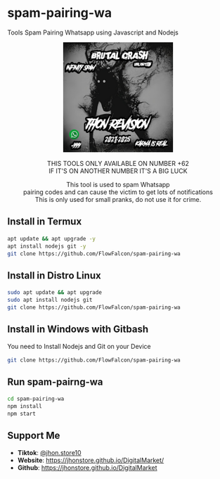 # spam-pairing-wa
Tools Spam Pairing Whatsapp using Javascript and Nodejs
<div align="center">
  <p>
    <img src="1.jpg" width="250">
  </p>
  <p> THIS TOOLS ONLY AVAILABLE ON NUMBER +62<br>
  IF IT'S ON ANOTHER NUMBER IT'S A BIG LUCK</p>
  <p>This tool is used to spam Whatsapp<br>
    pairing codes and can cause the victim to get lots of notifications<br>
    This is only used for small pranks, do not use it for crime.  </p>
</div>

## Install in Termux
```bash
apt update && apt upgrade -y
apt install nodejs git -y
git clone https://github.com/FlowFalcon/spam-pairing-wa
```

## Install in Distro Linux
```bash
sudo apt update && apt upgrade
sudo apt install nodejs git
git clone https://github.com/FlowFalcon/spam-pairing-wa
```

## Install in Windows with Gitbash
You need to Install Nodejs and Git on your Device
```bash
git clone https://github.com/FlowFalcon/spam-pairing-wa
```

## Run spam-pairng-wa
```bash
cd spam-pairing-wa
npm install
npm start
```

## Support Me
<ul>
  <li><strong>Tiktok</strong>: <a href="https://www.tiktok.com/@jhon.store10">@jhon.store10</a></li>
  <li><strong>Website</strong>: <a href="https://jhonstore.github.io/DigitalMarket/">https://jhonstore.github.io/DigitalMarket/</a></li>
  <li><strong>Github</strong>: <a href="https://jhonstore.github.io/DigitalMarket">https://jhonstore.github.io/DigitalMarket</a></li>
</ul>
